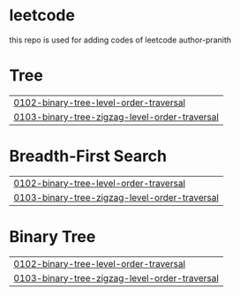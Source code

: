 # leetcode
this repo is used for adding codes of leetcode
author-pranith


# Tree
|  |
| ------- |
| [0102-binary-tree-level-order-traversal](https://github.com/Pranithram12/leetcode/tree/master/0102-binary-tree-level-order-traversal) |
| [0103-binary-tree-zigzag-level-order-traversal](https://github.com/Pranithram12/leetcode/tree/master/0103-binary-tree-zigzag-level-order-traversal) |
# Breadth-First Search
|  |
| ------- |
| [0102-binary-tree-level-order-traversal](https://github.com/Pranithram12/leetcode/tree/master/0102-binary-tree-level-order-traversal) |
| [0103-binary-tree-zigzag-level-order-traversal](https://github.com/Pranithram12/leetcode/tree/master/0103-binary-tree-zigzag-level-order-traversal) |
# Binary Tree
|  |
| ------- |
| [0102-binary-tree-level-order-traversal](https://github.com/Pranithram12/leetcode/tree/master/0102-binary-tree-level-order-traversal) |
| [0103-binary-tree-zigzag-level-order-traversal](https://github.com/Pranithram12/leetcode/tree/master/0103-binary-tree-zigzag-level-order-traversal) |